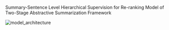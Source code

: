 Summary-Sentence Level Hierarchical Supervision for Re-ranking Model of Two-Stage Abstractive Summarization Framework

![model_architecture](https://github.com/YooEunseok/SentLevelAS/assets/63892675/b6d7c456-361d-467d-bf7a-85e906b25b98)

